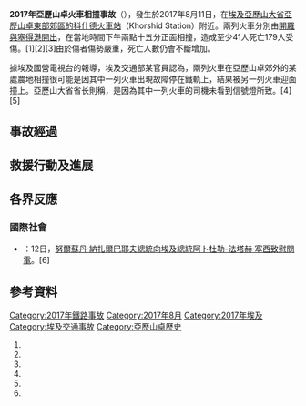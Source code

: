 **2017年亞歷山卓火車相撞事故**（），發生於2017年8月11日，在[埃及亞歷山大省](../Page/埃及.md "wikilink")[亞歷山卓東部郊區的科什德火車站](https://zh.wikipedia.org/wiki/亞歷山卓 "wikilink")（Khorshid
Station）附近。兩列火車分別由[開羅與](https://zh.wikipedia.org/wiki/開羅 "wikilink")[塞得港開出](https://zh.wikipedia.org/wiki/塞得港 "wikilink")，在當地時間下午兩點十五分正面相撞，造成至少41人死亡179人受傷。\[1\]\[2\]\[3\]由於傷者傷勢嚴重，死亡人數仍會不斷增加。

據埃及國營電視台的報導，埃及交通部某官員認為，兩列火車在亞歷山卓郊外的某處農地相撞很可能是因其中一列火車出現故障停在鐵軌上，結果被另一列火車迎面撞上。亞歷山大省省长則稱，是因為其中一列火車的司機未看到信號燈所致。\[4\]\[5\]

## 事故經過

## 救援行動及進展

## 各界反應

###

### 國際社會

  - ：12日，[努爾蘇丹·納扎爾巴耶夫總統向埃及總統](https://zh.wikipedia.org/wiki/努爾蘇丹·納扎爾巴耶夫 "wikilink")[阿卜杜勒-法塔赫·塞西致慰問電](../Page/阿卜杜勒-法塔赫·塞西.md "wikilink")。\[6\]

## 參考資料

[Category:2017年鐵路事故](https://zh.wikipedia.org/wiki/Category:2017年鐵路事故 "wikilink")
[Category:2017年8月](https://zh.wikipedia.org/wiki/Category:2017年8月 "wikilink")
[Category:2017年埃及](https://zh.wikipedia.org/wiki/Category:2017年埃及 "wikilink")
[Category:埃及交通事故](https://zh.wikipedia.org/wiki/Category:埃及交通事故 "wikilink")
[Category:亞歷山卓歷史](https://zh.wikipedia.org/wiki/Category:亞歷山卓歷史 "wikilink")

1.
2.
3.
4.
5.
6.
